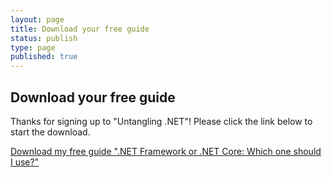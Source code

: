 ```yaml
---
layout: page
title: Download your free guide
status: publish
type: page
published: true
---
```


## Download your free guide

Thanks for signing up to "Untangling .NET"! Please click the link below to start the download.

<a id="linkDownload" onclick="ga('send', 'pageview', '/assets/net-framework-or-net-core-which-one-should-i-use.pdf')" href="/assets/net-framework-or-net-core-which-one-should-i-use.pdf">Download my free guide ".NET Framework or .NET Core: Which one should I use?"</a>
